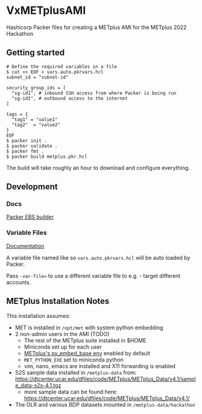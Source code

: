 # VxMETplusAMI
Hashicorp Packer files for creating a METplus AMI for the METplus 2022 Hackathon

## Getting started

```console
# Define the required variables in a file
$ cat << EOF > vars.auto.pkrvars.hcl
subnet_id = "subnet-id"

security_group_ids = [
  "sg-id1", # inbound SSH access from where Packer is being run
  "sg-id2", # outbound access to the internet
]

tags = {
  "tag1" = "value1"
  "tag2"  = "value2"
}
EOF
$ packer init .
$ packer validate .
$ packer fmt .
$ packer build metplus.pkr.hcl
```

The build will take roughly an hour to download and configure everything.

## Development

### Docs

[Packer EBS builder](https://www.packer.io/plugins/builders/amazon/ebs)

### Variable Files

[Documentation](https://learn.hashicorp.com/tutorials/packer/aws-get-started-variables?in=packer/aws-get-started)

A variable file named like so `vars.auto.pkrvars.hcl` will be auto loaded by Packer.

Pass `-var-file=` to use a different variable file to e.g. - target different accounts.

## METplus Installation Notes

This installation assumes:
- MET is installed in `/opt/met` with system python embedding
- 2 non-admin users in the AMI (TODO)
    - The rest of the METplus suite installed in $HOME
    - Miniconda set up for each user
    - [METplus's py_embed_base env](https://github.com/dtcenter/METplus/blob/main_v4.1/scripts/docker/docker_env/scripts/py_embed_base_env.sh) enabled by default
    - `MET_PYTHON_EXE` set to miniconda python
    - vim, nano, emacs are installed and X11 forwarding is enabled
- S2S sample data installed in `/metplus-data` from: https://dtcenter.ucar.edu/dfiles/code/METplus/METplus_Data/v4.1/sample_data-s2s-4.1.tgz
    - more sample data can be found here: https://dtcenter.ucar.edu/dfiles/code/METplus/METplus_Data/v4.1/
- The OLR and various BDP datasets mounted in `/metplus-data/hackathon`
